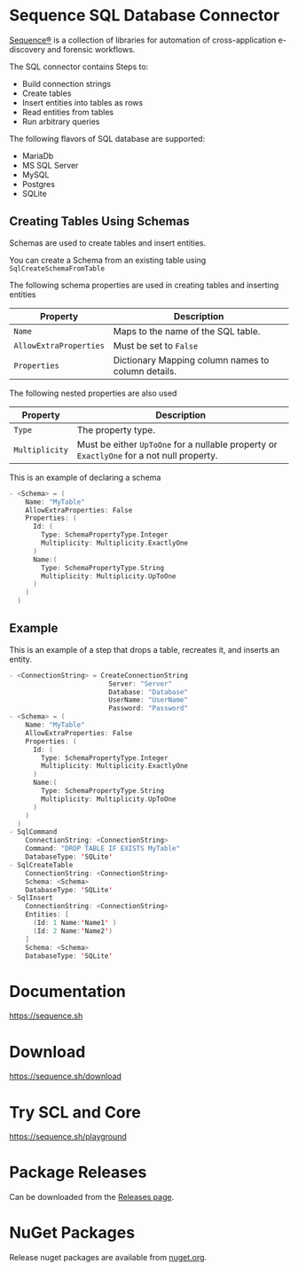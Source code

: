 # Sequence SQL Database Connector

[Sequence®](https://sequence.sh) is a collection of libraries for
automation of cross-application e-discovery and forensic workflows.

The SQL connector contains Steps to:

- Build connection strings
- Create tables
- Insert entities into tables as rows
- Read entities from tables
- Run arbitrary queries

The following flavors of SQL database are supported:

- MariaDb
- MS SQL Server
- MySQL
- Postgres
- SQLite

## Creating Tables Using Schemas

Schemas are used to create tables and insert entities.

You can create a Schema from an existing table using `SqlCreateSchemaFromTable`

The following schema properties are used in creating tables and inserting entities

| Property               | Description                                        |
| ---------------------- | -------------------------------------------------- |
| `Name`                 | Maps to the name of the SQL table.                 |
| `AllowExtraProperties` | Must be set to `False`                             |
| `Properties`           | Dictionary Mapping column names to column details. |

The following nested properties are also used

| Property       | Description                                                                               |
| -------------- | ----------------------------------------------------------------------------------------- |
| `Type`         | The property type.                                                                        |
| `Multiplicity` | Must be either `UpToOne` for a nullable property or `ExactlyOne` for a not null property. |

This is an example of declaring a schema

```scala
- <Schema> = (
    Name: "MyTable"
    AllowExtraProperties: False
    Properties: (
      Id: (
        Type: SchemaPropertyType.Integer
        Multiplicity: Multiplicity.ExactlyOne
      )
      Name:(
        Type: SchemaPropertyType.String
        Multiplicity: Multiplicity.UpToOne
      )
    )
  )
```

## Example

This is an example of a step that drops a table, recreates it, and inserts an entity.

```scala
- <ConnectionString> = CreateConnectionString
                         Server: "Server"
                         Database: "Database"
                         UserName: "UserName"
                         Password: "Password"
- <Schema> = (
    Name: "MyTable"
    AllowExtraProperties: False
    Properties: (
      Id: (
        Type: SchemaPropertyType.Integer
        Multiplicity: Multiplicity.ExactlyOne
      )
      Name:(
        Type: SchemaPropertyType.String
        Multiplicity: Multiplicity.UpToOne
      )
    )
  )
- SqlCommand
    ConnectionString: <ConnectionString>
    Command: "DROP TABLE IF EXISTS MyTable"
    DatabaseType: 'SQLite'
- SqlCreateTable
    ConnectionString: <ConnectionString>
    Schema: <Schema>
    DatabaseType: 'SQLite'
- SqlInsert
    ConnectionString: <ConnectionString>
    Entities: [
      (Id: 1 Name:'Name1' )
      (Id: 2 Name:'Name2')
    ]
    Schema: <Schema>
    DatabaseType: 'SQLite'
```

# Documentation

https://sequence.sh

# Download

https://sequence.sh/download

# Try SCL and Core

https://sequence.sh/playground

# Package Releases

Can be downloaded from the [Releases page](https://gitlab.com/sequence/connectors/sql/-/releases).

# NuGet Packages

Release nuget packages are available from [nuget.org](https://www.nuget.org/profiles/Sequence).
